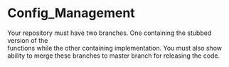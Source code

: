# Config_Management
Your	 repository	 must	 have	 two	 branches.	 One	 containing	 the	 stubbed	 version	 of	 the	
functions	 while	 the	 other	 containing	 implementation.	 You	 must	 also	 show	 ability	 to	
merge	these	branches	to	master	branch	for	releasing	the	code.
